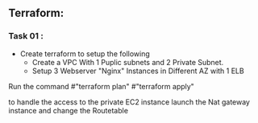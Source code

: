 ## Terraform:
### Task 01 :
 - Create terraform to setup the following
    - Create a VPC With 1 Puplic subnets and 2 Private Subnet.
    - Setup 3 Webserver "Nginx" Instances in Different AZ with 1 ELB


Run the command 
 #"terraform plan"
 #"terraform apply"


to handle the access to the private EC2 instance launch the Nat gateway instance and change the Routetable

